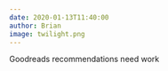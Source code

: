 ```yaml
---
date: 2020-01-13T11:40:00
author: Brian
image: twilight.png
---
```

Goodreads recommendations need work